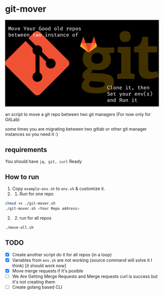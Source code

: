 # git-mover

![banner](./banner.jpg)

an script to move a git repo between two git managers (For now only for GitLab)

some times you are migrating between two gitlab or other git manager instances so you need it :)

## requirements
You should have `jq, git, curl` Ready

## How to run
1. Copy `example-env.sh` to `env.sh` & customize it.
2. 1. Run for one repo
```bash
chmod +x ./git-mover.sh
./git-mover.sh <Your Repo address>
```
2. 2. run for all repos
```bash
./move-all.sh
```

## TODO
- [x] Create another script do it for all repos (in a loop)
- [x] Variables from `env.sh` are not working (source command will solve it I think) [it should work now]
- [x] Move merge requests if it's posible
- [ ] We Are Getting Merge Requests and Merge requests curl is success but it's not creating them
- [ ] Create golang based CLI
